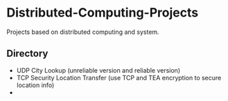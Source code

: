# Distributed-Computing-Projects

Projects based on distributed computing and system.

## Directory


- UDP City Lookup (unreliable version and reliable version)
- TCP Security Location Transfer (use TCP and TEA encryption to secure location info)
- 
